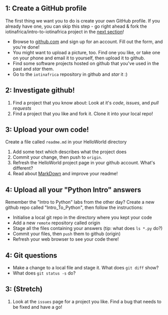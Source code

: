## 1: Create a GitHub profile

The first thing we want you to do is create your own GitHub profile. If you already have one, you can skip
this step - go right ahead & fork the iotinafrica/intro-to-iotinafrica project in the [next section](#2)!

* Browse to [github.com](github.com) and sign up for an account. Fill out the form, and you're done!
* You might want to upload a picture, too. Find one you like, or take one on your phone and email it to yourself, then upload it to github.
* Find some software projects hosted on github that you've used in the past and *star* them.
* Go to the `iotinafrica` repository in github and *star* it :)

## 2: Investigate github!

1. Find a project that you know about: Look at it's *code*, *issues*, and *pull requests*
1. Find a project that you like and fork it. Clone it into your local repo! 

## 3: Upload your own code!
Create a file called `readme.md` in your HelloWorld directory
1. Add some text which describes what the project does
1. Commit your change, then push to `origin`.
1. Refresh the HelloWorld project page in your github account. What's different?
1. Read about [MarkDown](https://guides.github.com/features/mastering-markdown/) and improve your readme!

## 4: Upload all your "Python Intro" answers
Remember the "Intro to Python" labs from the other day? Create a new github repo called "Intro_To_Python", then follow the instructions:
* Initialise a local git repo in the directory where you kept your code
* Add a new `remote` repository called origin
* Stage all the files containing your answers (tip: what does `ls *.py` do?)
* Commit your files, then `push` them to github (origin)
* Refresh your web browser to see your code there!

## 4: Git questions
* Make a change to a local file and stage it. What does `git diff` show?
* What does `git status -s` do?

## 3: (Stretch)
1. Look at the `issues` page for a project you like. Find a bug that needs to be fixed and have a go!
